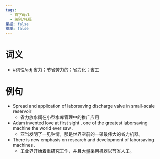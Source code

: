 ```yaml
---
tags:
  - 首字母/L
  - 级别/托福
掌握: false
模糊: false
---
```

# 词义
- #词性/adj  省力；节省劳力的；省力化；省工
# 例句
- Spread and application of laborsaving discharge valve in small-scale reservoir
	- 省力放水阀在小型水库管理中的推广应用
- Adam invented love at first sight , one of the greatest laborsaving machine the world ever saw .
	- 亚当发明了一见钟情，那是世界空前的一架最伟大的省力机器。
- There is new emphasis on research and development of laborsaving machines .
	- 工业界开始着重研究工作，并且大量采用机器以节省人工。
